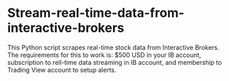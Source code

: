 # Stream-real-time-data-from-interactive-brokers
This Python script scrapes real-time stock data from Interactive Brokers. The requirements for this to work is: $500 USD in your IB account, subscription to rell-time data streaming in IB account, and membership to Trading View account to setup alerts.
